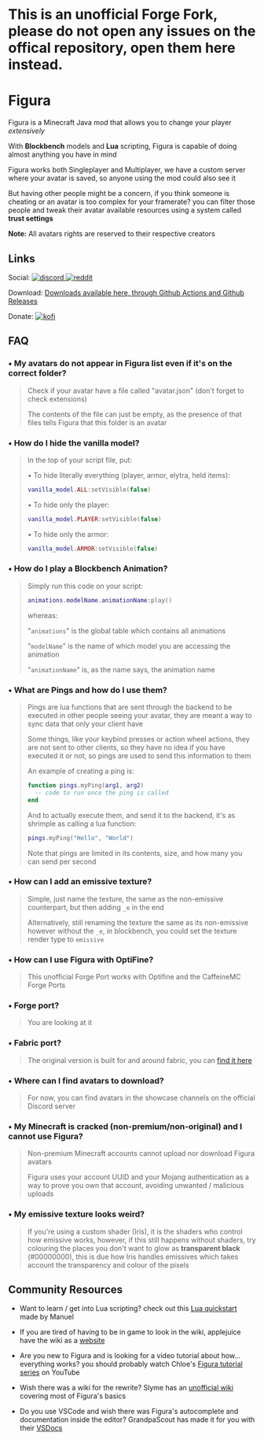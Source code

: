 # This is an unofficial Forge Fork, please do not open any issues on the offical repository, open them here instead. 

# Figura

Figura is a Minecraft Java mod that allows you to change your player _extensively_

With **Blockbench** models and **Lua** scripting, Figura is capable of doing almost anything you have in mind

Figura works both Singleplayer and Multiplayer, we have a custom server where your avatar is saved, so anyone using the mod could also see it

But having other people might be a concern, if you think someone is cheating or an avatar is too complex for your framerate?
you can filter those people and tweak their avatar available resources using a system called **trust settings**

**Note:** All avatars rights are reserved to their respective creators

## Links
[discord]: https://discord.com/api/guilds/125227483518861312/widget.png
[reddit]: https://img.shields.io/badge/Reddit-ff4500?logo=reddit&logoColor=ffffff&labelColor=ff4500
[kofi]: https://img.shields.io/badge/Ko--fi-00b9fe?logo=kofi&logoColor=ffffff&labelColor=00b9fe

Social:
[ ![discord][] ](https://discord.gg/ekHGHcH8Af)
[ ![reddit][] ](https://www.reddit.com/r/Figura)

Download:
[Downloads available here, through Github Actions and Github Releases](https://github.com/UnlikePaladin/FiguraRewriteRewrite-Forge/tags)

Donate:
[ ![kofi][] ](https://ko-fi.com/francy_chan)

## FAQ

### • My avatars do not appear in Figura list even if it's on the correct folder?
> Check if your avatar have a file called "avatar.json" (don't forget to check extensions)
> 
> The contents of the file can just be empty, as the presence of that files tells Figura that this folder is an avatar

### • How do I hide the vanilla model?
> In the top of your script file, put:
>
> • To hide literally everything (player, armor, elytra, held items):
> ```lua
> vanilla_model.ALL:setVisible(false)
> ```
>
> • To hide only the player:
> ```lua
> vanilla_model.PLAYER:setVisible(false)
> ```
>
> • To hide only the armor:
> ```lua
> vanilla_model.ARMOR:setVisible(false)
> ```

### • How do I play a Blockbench Animation?
> Simply run this code on your script:
> ```lua
> animations.modelName.animationName:play()
> ```
> whereas:
> 
> "`animations`" is the global table which contains all animations
> 
> "`modelName`" is the name of which model you are accessing the animation
> 
> "`animationName`" is, as the name says, the animation name

### • What are Pings and how do I use them?
> Pings are lua functions that are sent through the backend to be executed in other people seeing your avatar, they are meant a way to sync data that only your client have
> 
> Some things, like your keybind presses or action wheel actions, they are not sent to other clients, so they have no idea if you have executed it or not, so pings are used to send this information to them
> 
> An example of creating a ping is:
> ```lua
> function pings.myPing(arg1, arg2)
>   -- code to run once the ping is called
> end
> ```
> And to actually execute them, and send it to the backend, it's as shrimple as calling a lua function:
> ```lua
> pings.myPing("Hello", "World")
> ```
> Note that pings are limited in its contents, size, and how many you can send per second

### • How can I add an emissive texture?
> Simple, just name the texture, the same as the non-emissive counterpart, but then adding `_e` in the end
> 
> Alternatively, still renaming the texture the same as its non-emissive however without the `_e`, in blockbench, you could set the texture render type to `emissive`

### • How can I use Figura with OptiFine?
> This unofficial Forge Port works with Optifine and the CaffeineMC Forge Ports

### • Forge port?
> You are looking at it

### • Fabric port?
> The original version is built for and around fabric, you can [find it here](https://github.com/Kingdom-of-The-Moon/FiguraRewriteRewrite)

### • Where can I find avatars to download?
> For now, you can find avatars in the showcase channels on the official Discord server

### • My Minecraft is cracked (non-premium/non-original) and I cannot use Figura?
> Non-premium Minecraft accounts cannot upload nor download Figura avatars
> 
> Figura uses your account UUID and your Mojang authentication as a way to prove you own that account, avoiding unwanted / malicious uploads

### • My emissive texture looks weird?
> If you're using a custom shader (Iris), it is the shaders who control how emissive works, however, if this still happens without shaders, try colouring the places you don't want to glow as **transparent black** (#00000000), this is due how Iris handles emissives which takes account the transparency and colour of the pixels

## Community Resources

* Want to learn / get into Lua scripting?
  check out this [Lua quickstart](https://manuel-3.github.io/lua-quickstart) made by Manuel


* If you are tired of having to be in game to look in the wiki, 
  applejuice have the wiki as a [website](https://applejuiceyy.github.io/figs/)


* Are you new to Figura and is looking for a video tutorial about how... everything works?
  you should probably watch Chloe's [Figura tutorial series](https://www.youtube.com/playlist?list=PLNz7v2g2SFA8lOQUDS4z4-gIDLi_dWAhl) on YouTube


* Wish there was a wiki for the rewrite?
  Slyme has an [unofficial wiki](https://github.com/Slymeball/figura-wiki/wiki) covering most of Figura's basics


* Do you use VSCode and wish there was Figura's autocomplete and documentation inside the editor?
  GrandpaScout has made it for you with their [VSDocs](https://github.com/GrandpaScout/FiguraRewriteVSDocs/wiki)
